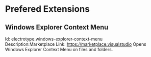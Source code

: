 # Prefered Extensions

## Windows Explorer Context Menu

Id: electrotype.windows-explorer-context-menu  
Description:Marketplace Link: https://marketplace.visualstudio Opens Windows Explorer Context Menu on files and folders.

